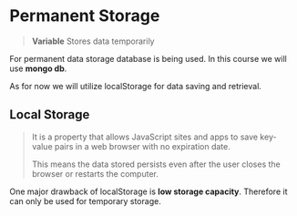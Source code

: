 # Permanent Storage

>**Variable** Stores data temporarily

For permanent data storage database is being used. In this course we will use **mongo db**.

As for now we will utilize localStorage for data saving and retrieval.

## Local Storage

>It is a property that allows JavaScript sites and apps to save key-value pairs in a web browser with no expiration date. 
>
>This means the data stored persists even after the user closes the browser or restarts the computer.

One major drawback of localStorage is **low storage capacity**. Therefore it can only be used for temporary storage.

